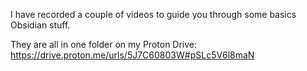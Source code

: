I have recorded a couple of videos to guide you through some basics Obsidian stuff.

They are all in one folder on my Proton Drive: https://drive.proton.me/urls/5J7C60803W#pSLc5V6l8maN